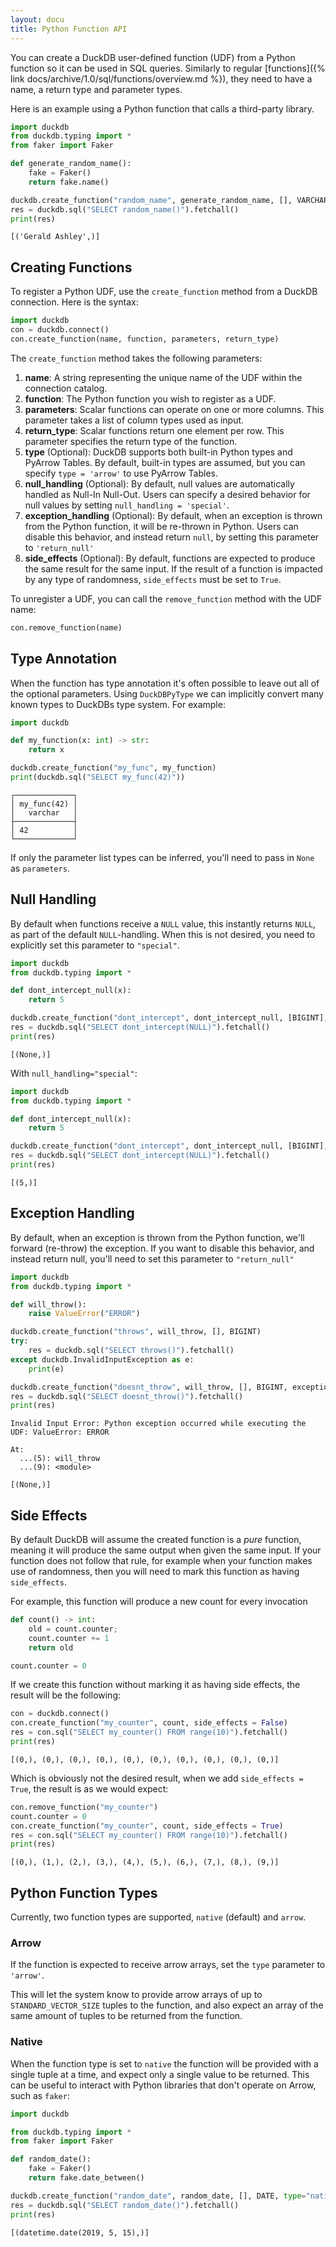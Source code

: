 ```yaml
---
layout: docu
title: Python Function API
---
```


You can create a DuckDB user-defined function (UDF) from a Python function so it can be used in SQL queries.
Similarly to regular [functions]({% link docs/archive/1.0/sql/functions/overview.md %}), they need to have a name, a return type and parameter types.

Here is an example using a Python function that calls a third-party library.

```python
import duckdb
from duckdb.typing import *
from faker import Faker

def generate_random_name():
    fake = Faker()
    return fake.name()

duckdb.create_function("random_name", generate_random_name, [], VARCHAR)
res = duckdb.sql("SELECT random_name()").fetchall()
print(res)
```

```text
[('Gerald Ashley',)]
```

## Creating Functions

To register a Python UDF, use the `create_function` method from a DuckDB connection. Here is the syntax:

```python
import duckdb
con = duckdb.connect()
con.create_function(name, function, parameters, return_type)
```

The `create_function` method takes the following parameters:

1. **name**: A string representing the unique name of the UDF within the connection catalog.
2. **function**: The Python function you wish to register as a UDF.
3. **parameters**: Scalar functions can operate on one or more columns. This parameter takes a list of column types used as input.
4. **return_type**: Scalar functions return one element per row. This parameter specifies the return type of the function.
5. **type** (Optional): DuckDB supports both built-in Python types and PyArrow Tables. By default, built-in types are assumed, but you can specify `type = 'arrow'` to use PyArrow Tables.
6. **null_handling** (Optional): By default, null values are automatically handled as Null-In Null-Out. Users can specify a desired behavior for null values by setting `null_handling = 'special'`.
7. **exception_handling** (Optional): By default, when an exception is thrown from the Python function, it will be re-thrown in Python. Users can disable this behavior, and instead return `null`, by setting this parameter to `'return_null'`
8. **side_effects** (Optional): By default, functions are expected to produce the same result for the same input. If the result of a function is impacted by any type of randomness, `side_effects` must be set to `True`.

To unregister a UDF, you can call the `remove_function` method with the UDF name:

```python
con.remove_function(name)
```

## Type Annotation

When the function has type annotation it's often possible to leave out all of the optional parameters.
Using `DuckDBPyType` we can implicitly convert many known types to DuckDBs type system.
For example:

```python
import duckdb

def my_function(x: int) -> str:
    return x

duckdb.create_function("my_func", my_function)
print(duckdb.sql("SELECT my_func(42)"))
```

```text
┌─────────────┐
│ my_func(42) │
│   varchar   │
├─────────────┤
│ 42          │
└─────────────┘
```

If only the parameter list types can be inferred, you'll need to pass in `None` as `parameters`.

## Null Handling

By default when functions receive a `NULL` value, this instantly returns `NULL`, as part of the default `NULL`-handling.
When this is not desired, you need to explicitly set this parameter to `"special"`.

```python
import duckdb
from duckdb.typing import *

def dont_intercept_null(x):
    return 5

duckdb.create_function("dont_intercept", dont_intercept_null, [BIGINT], BIGINT)
res = duckdb.sql("SELECT dont_intercept(NULL)").fetchall()
print(res)
```

```text
[(None,)]
```

With `null_handling="special"`:

```python
import duckdb
from duckdb.typing import *

def dont_intercept_null(x):
    return 5

duckdb.create_function("dont_intercept", dont_intercept_null, [BIGINT], BIGINT, null_handling="special")
res = duckdb.sql("SELECT dont_intercept(NULL)").fetchall()
print(res)
```

```text
[(5,)]
```

## Exception Handling

By default, when an exception is thrown from the Python function, we'll forward (re-throw) the exception.
If you want to disable this behavior, and instead return null, you'll need to set this parameter to `"return_null"`

```python
import duckdb
from duckdb.typing import *

def will_throw():
    raise ValueError("ERROR")

duckdb.create_function("throws", will_throw, [], BIGINT)
try:
    res = duckdb.sql("SELECT throws()").fetchall()
except duckdb.InvalidInputException as e:
    print(e)

duckdb.create_function("doesnt_throw", will_throw, [], BIGINT, exception_handling="return_null")
res = duckdb.sql("SELECT doesnt_throw()").fetchall()
print(res)
```

```console
Invalid Input Error: Python exception occurred while executing the UDF: ValueError: ERROR

At:
  ...(5): will_throw
  ...(9): <module>
```

```text
[(None,)]
```

## Side Effects

By default DuckDB will assume the created function is a *pure* function, meaning it will produce the same output when given the same input.
If your function does not follow that rule, for example when your function makes use of randomness, then you will need to mark this function as having `side_effects`.

For example, this function will produce a new count for every invocation

```python
def count() -> int:
    old = count.counter;
    count.counter += 1
    return old

count.counter = 0
```

If we create this function without marking it as having side effects, the result will be the following:

```python
con = duckdb.connect()
con.create_function("my_counter", count, side_effects = False)
res = con.sql("SELECT my_counter() FROM range(10)").fetchall()
print(res)
```

```text
[(0,), (0,), (0,), (0,), (0,), (0,), (0,), (0,), (0,), (0,)]
```

Which is obviously not the desired result, when we add `side_effects = True`, the result is as we would expect:

```python
con.remove_function("my_counter")
count.counter = 0
con.create_function("my_counter", count, side_effects = True)
res = con.sql("SELECT my_counter() FROM range(10)").fetchall()
print(res)
```

```text
[(0,), (1,), (2,), (3,), (4,), (5,), (6,), (7,), (8,), (9,)]
```

## Python Function Types

Currently, two function types are supported, `native` (default) and `arrow`.

### Arrow

If the function is expected to receive arrow arrays, set the `type` parameter to `'arrow'`.

This will let the system know to provide arrow arrays of up to `STANDARD_VECTOR_SIZE` tuples to the function, and also expect an array of the same amount of tuples to be returned from the function.

### Native

When the function type is set to `native` the function will be provided with a single tuple at a time, and expect only a single value to be returned.
This can be useful to interact with Python libraries that don't operate on Arrow, such as `faker`:

```python
import duckdb

from duckdb.typing import *
from faker import Faker

def random_date():
    fake = Faker()
    return fake.date_between()

duckdb.create_function("random_date", random_date, [], DATE, type="native")
res = duckdb.sql("SELECT random_date()").fetchall()
print(res)
```

```text
[(datetime.date(2019, 5, 15),)]
```